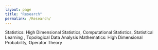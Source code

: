 ```yaml
---
layout: page
title: "Research"
permalink: /Research/
---
```


Statistics: High Dimensional Statistics, Computational Statistics, Statistical Learning , Topological Data Analysis
Mathematics: High Dimensional Probability, Operator Theory
